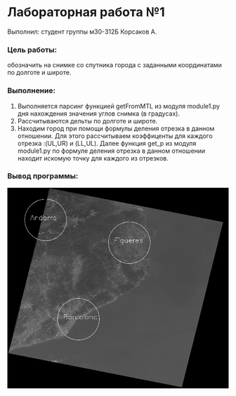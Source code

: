 # Лабораторная работа №1
Выполнил:
студент группы м30-312Б Корсаков А.

### Цель работы: 
обозначить на снимке со спутника города с заданными координатами по долготе и широте.

### Выполнение:
1. Выполняется парсинг функцией getFromMTL из модуля module1.py дня нахождения значения углов снимка (в градусах).
2. Рассчитываются дельты по долготе и широте.
3. Находим город при помощи формулы деления отрезка в данном отношении. Для этого рассчитываем коэффиценты для каждого отрезка :(UL,UR) и (LL,UL). Далее функция get_p из модуля module1.py по формуле деления отрезка в данном отношении находит искомую точку для каждого из отрезков.

### Вывод программы: 
![Screenshot](output.png)




